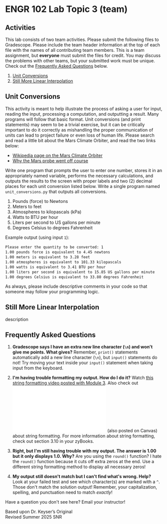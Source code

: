 # ENGR 102 Lab Topic 3 (team)

## Activities
This lab consists of two team activities. Please submit the following files to Gradescope. Please include the team header information at the top of each file with the names of all contributing team members. This is a team assignment, but **everyone** must submit the files for credit. You may discuss the problems with other teams, but your submitted work must be unique. Check out the [Frequently Asked Questions](#frequently-asked-questions) below. 

1. [Unit Conversions](#unit-conversions)
2. [Still More Linear Interpolation](#still-more-linear-interpolation)

## Unit Conversions
This activity is meant to help illustrate the process of asking a user for input, reading the input, processing a computation, and outputting a result. Many programs will follow that basic format. Unit conversions (and print statements) may seem to be a trivial exercise, but it can be critically important to do it correctly as mishandling the proper communication of units can lead to project failure or even loss of human life. Please search and read a little bit about the Mars Climate Orbiter, and read the two links below:

- [Wikipedia page on the Mars Climate Orbiter](https://en.wikipedia.org/wiki/Mars_Climate_Orbiter)
- [Why the Mars probe went off course](https://spectrum.ieee.org/why-the-mars-probe-went-off-course)

Write one program that prompts the user to enter one number, stores it in an appropriately named variable, performs the necessary calculations, and outputs the results to the screen with proper labels and two (2) decimal places for each unit conversion listed below. Write a single program named `unit_conversions.py` that outputs all conversions.

1. Pounds (force) to Newtons
2. Meters to feet
3. Atmospheres to kilopascals (kPa)
4. Watts to BTU per hour
5. Liters per second to US gallons per minute
6. Degrees Celsius to degrees Fahrenheit

Example output (using input `1`):
```
Please enter the quantity to be converted: 1
1.00 pounds force is equivalent to 4.45 newtons
1.00 meters is equivalent to 3.28 feet
1.00 atmospheres is equivalent to 101.33 kilopascals
1.00 watts is equivalent to 3.41 BTU per hour
1.00 liters per second is equivalent to 15.85 US gallons per minute
1.00 degrees Celsius is equivalent to 33.80 degrees Fahrenheit
```

As always, please include descriptive comments in your code so that someone may follow your programming logic.


## Still More Linear Interpolation
description

## Frequently Asked Questions
1. **Gradescope says I have an extra new line character (`\n`) and won't give me points. What gives?** Remember, `print()` statements automatically add a new line character (`\n`), but `input()` statements do not! Try moving your text inside your `input()` statement when taking input from the keyboard.

2. **I'm having trouble formatting my output. How do I do it?** Watch [this string formatting video posted with Module 3](https://mediasite.tamu.edu/Mediasite/Play/95fc0a90130d47f5802d87e1d3020ecd1d). Also check out ![this pdf](String_Format_Printing.pdf) (also posted on Canvas) about string formatting. For more information about string formatting, check out section 3.10 in your zyBooks.

3. **Right, but I'm still having trouble with my output. The answer is 1.00 but it only displays 1.0. Why?** Are you using the `round()` function? I hate the `round()` function because it cuts off extra zeros at the end. Use a different string formatting method to display all necessary zeros!

4. **My output still doesn't match but I can't find what's wrong. Help?** Look at your failed test and see which character(s) are marked with a `^`. Those don't match the solution output! Remember, your capitalization, spelling, and punctuation need to match *exactly*!

Have a question you don't see here? Email your instructor!

Based upon Dr. Keyser’s Original<br/>
Revised Summer 2025 SNR

